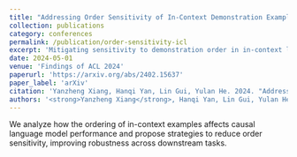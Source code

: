 ```yaml
---
title: "Addressing Order Sensitivity of In-Context Demonstration Examples in Causal Language Models"
collection: publications
category: conferences
permalink: /publication/order-sensitivity-icl
excerpt: 'Mitigating sensitivity to demonstration order in in-context learning with causal language models.'
date: 2024-05-01
venue: 'Findings of ACL 2024'
paperurl: 'https://arxiv.org/abs/2402.15637'
paper_label: 'arXiv'
citation: 'Yanzheng Xiang, Hanqi Yan, Lin Gui, Yulan He. 2024. "Addressing Order Sensitivity of In-Context Demonstration Examples in Causal Language Models." In <i>Findings of ACL 2024</i>.'
authors: '<strong>Yanzheng Xiang</strong>, Hanqi Yan, Lin Gui, Yulan He'
---
```

We analyze how the ordering of in-context examples affects causal language model performance and propose strategies to reduce order sensitivity, improving robustness across downstream tasks.
